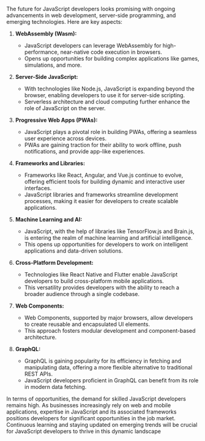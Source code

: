  The future for JavaScript developers looks promising with ongoing advancements in web development, server-side programming, and emerging technologies. Here are key aspects:

1. **WebAssembly (Wasm):**
   - JavaScript developers can leverage WebAssembly for high-performance, near-native code execution in browsers.
   - Opens up opportunities for building complex applications like games, simulations, and more.

2. **Server-Side JavaScript:**
   - With technologies like Node.js, JavaScript is expanding beyond the browser, enabling developers to use it for server-side scripting.
   - Serverless architecture and cloud computing further enhance the role of JavaScript on the server.

3. **Progressive Web Apps (PWAs):**
   - JavaScript plays a pivotal role in building PWAs, offering a seamless user experience across devices.
   - PWAs are gaining traction for their ability to work offline, push notifications, and provide app-like experiences.

4. **Frameworks and Libraries:**
   - Frameworks like React, Angular, and Vue.js continue to evolve, offering efficient tools for building dynamic and interactive user interfaces.
   - JavaScript libraries and frameworks streamline development processes, making it easier for developers to create scalable applications.

5. **Machine Learning and AI:**
   - JavaScript, with the help of libraries like TensorFlow.js and Brain.js, is entering the realm of machine learning and artificial intelligence.
   - This opens up opportunities for developers to work on intelligent applications and data-driven solutions.

6. **Cross-Platform Development:**
   - Technologies like React Native and Flutter enable JavaScript developers to build cross-platform mobile applications.
   - This versatility provides developers with the ability to reach a broader audience through a single codebase.

7. **Web Components:**
   - Web Components, supported by major browsers, allow developers to create reusable and encapsulated UI elements.
   - This approach fosters modular development and component-based architecture.

8. **GraphQL:**
   - GraphQL is gaining popularity for its efficiency in fetching and manipulating data, offering a more flexible alternative to traditional REST APIs.
   - JavaScript developers proficient in GraphQL can benefit from its role in modern data fetching.

In terms of opportunities, the demand for skilled JavaScript developers remains high. As businesses increasingly rely on web and mobile applications, expertise in JavaScript and its associated frameworks positions developers for significant opportunities in the job market. Continuous learning and staying updated on emerging trends will be crucial for JavaScript developers to thrive in this dynamic landscape

